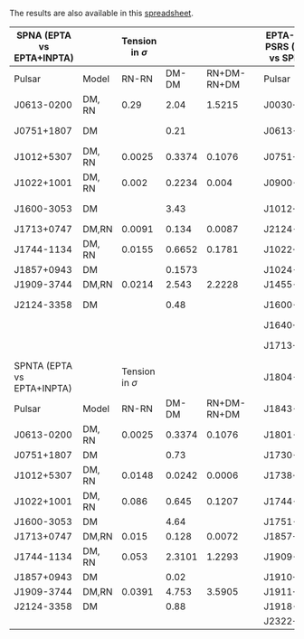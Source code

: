 The results are also available in this [spreadsheet](https://docs.google.com/spreadsheets/d/1rm71fIEdJZjepKPwkmmcxWZZyYjlXoxdKIDfKyglSRU/edit?usp=sharing). 

| SPNA (EPTA vs EPTA+INPTA)  |        | Tension in $\sigma$ |        |             |  | EPTA-ONLY PSRS (SPNA vs SPNTA) |        | Tension in $\sigma$ |        |             |  | EPTA+INPTA PSRS (SPNA vs SPNTA) |        | Tension in σ |        |             |
|----------------------------|--------|--------------|--------|-------------|--|--------------------------------|--------|--------------|--------|-------------|--|---------------------------------|--------|--------------|--------|-------------|
| Pulsar                     | Model  | RN-RN        | DM-DM  | RN+DM-RN+DM |  | Pulsar                         | Model  | RN-RN        | DM-DM  | RN+DM-RN+DM |  | Pulsar                          | Model  | RN-RN        | DM-DM  | RN+DM-RN+DM |
| J0613-0200                 | DM, RN | 0.29         | 2.04   | 1.5215      |  | J0030+0451                     | RN     | 0.02         | -      | -           |  |                                 |        |              |        |             |
| J0751+1807                 | DM     |              | 0.21   |             |  | J0613-0200                     | DM, RN | 0.22         | 0.05   | 0.0282      |  | J0613-0200                      | DM, RN | 0.05         | 0.05   | 0.0043      |
| J1012+5307                 | DM, RN | 0.0025       | 0.3374 | 0.1076      |  | J0751+1807                     | DM     | -            | 0.0864 | -           |  | J0751+1807                      | DM,    |              |        |             |
| J1022+1001                 | DM, RN | 0.002        | 0.2234 | 0.004       |  | J0900-3144                     | DM, RN | 0.01         | 0.01   | 0.0003      |  |                                 |        |              |        |             |
| J1600-3053                 | DM     |              | 3.43   |             |  | J1012+5307                     | DM, RN | 0.04         | 0.46   | 0.1349      |  | J1012+5307                      | DM, RN | 0.03         | 0.03   | 0.0019      |
| J1713+0747                 | DM,RN  | 0.0091       | 0.134  | 0.0087      |  | J2124-3358                     | DM     | -            | 0.01   | -           |  | J2124-3358                      | DM     |              | 0.0343 |             |
| J1744-1134                 | DM, RN | 0.0155       | 0.6652 | 0.1781      |  | J1022+1001                     | DM, RN | 0.02         | 0.14   | 0.0005      |  | J1022+1001                      | DM, RN | 0.044        | 0.088  | 0.0036      |
| J1857+0943                 | DM     |              | 0.1573 |             |  | J1024-0719                     | DM     |              | 0.1496 |             |  |                                 |        |              |        |             |
| J1909-3744                 | DM,RN  | 0.0214       | 2.543  | 2.2228      |  | J1455-3330                     | RN     | 0.0362       |        |             |  |                                 |        |              |        |             |
| J2124-3358                 | DM     |              | 0.48   |             |  | J1600-3053                     | DM     | -            | 0.0479 | -           |  | J1600-3053                      | DM, RN |              |        |             |
|                            |        |              |        |             |  | J1640+2224                     | DM     | -            | 0.2754 | -           |  |                                 |        |              |        |             |
|                            |        |              |        |             |  | J1713+0747                     | DM, RN | 0.0662       | 3.0877 | 3.0786      |  | J1713+0747                      | DM, RN | 0.02         | 1      | 0.9928      |
| SPNTA (EPTA vs EPTA+INPTA) |        | Tension in $\sigma$ |        |             |  | J1804-2717                     | DM     |              | 0.0179 |             |  |                                 |        |              |        |             |
| Pulsar                     | Model  | RN-RN        | DM-DM  | RN+DM-RN+DM |  | J1843-1113                     | DM     |              | 0.0202 |             |  |                                 |        |              |        |             |
| J0613-0200                 | DM, RN | 0.0025       | 0.3374 | 0.1076      |  | J1801-1417                     | DM     |              | 0.0122 |             |  |                                 |        |              |        |             |
| J0751+1807                 | DM     |              | 0.73   |             |  | J1730-2304                     | DM     |              | 0.0288 |             |  |                                 |        |              |        |             |
| J1012+5307                 | DM, RN | 0.0148       | 0.0242 | 0.0006      |  | J1738+0333                     | RN     | 0.0048       | -      | -           |  |                                 |        |              |        |             |
| J1022+1001                 | DM, RN | 0.086        | 0.645  | 0.1207      |  | J1744-1134                     | DM, RN | 0.03         | 0.05   | 0.0081      |  | J1744-1134                      | DM, RN |              |        |             |
| J1600-3053                 | DM     |              | 4.64   |             |  | J1751-2857                     | DM     | -            | 0.0182 | -           |  |                                 |        |              |        |             |
| J1713+0747                 | DM,RN  | 0.015        | 0.128  | 0.0072      |  | J1857+0943                     | DM     | -            | 0.2319 | -           |  | J1857+0943                      | DM     |              |        |             |
| J1744-1134                 | DM, RN | 0.053        | 2.3101 | 1.2293      |  | J1909-3744                     | DM, RN | 0.0251       | 0.0562 | 0.0053      |  | J1909-3744                      | DM, RN |              |        |             |
| J1857+0943                 | DM     |              | 0.02   |             |  | J1910+1256                     | DM     | -            | 0.0072 | -           |  |                                 |        |              |        |             |
| J1909-3744                 | DM,RN  | 0.0391       | 4.753  | 3.5905      |  | J1911+1347                     | DM     | -            | 0.003  | -           |  |                                 |        |              |        |             |
| J2124-3358                 | DM     |              | 0.88   |             |  | J1918-0642                     | DM     | -            | 0.0357 | -           |  |                                 |        |              |        |             |
|                            |        |              |        |             |  | J2322+2057                     | ?      | -            | -      | -           |  |                                 |        |              |        |             |
